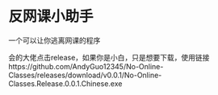 # 反网课小助手
一个可以让你逃离网课的程序

会的大佬点击release，如果你是小白，只是想要下载，使用链接https://github.com/AndyGuo12345/No-Online-Classes/releases/download/v0.0.1/No-Online-Classes.Release.0.0.1.Chinese.exe
